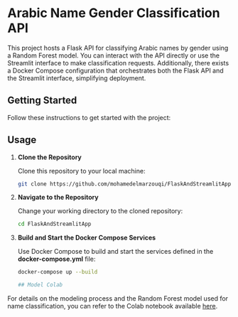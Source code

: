 
# Arabic Name Gender Classification API

This project hosts a Flask API for classifying Arabic names by gender using a Random Forest model. You can interact with the API directly or use the Streamlit interface to make classification requests. Additionally, there exists a Docker Compose configuration that orchestrates both the Flask API and the Streamlit interface, simplifying deployment.

## Getting Started

Follow these instructions to get started with the project:


## Usage

1. **Clone the Repository**

   Clone this repository to your local machine:

   ```bash
   git clone https://github.com/mohamedelmarzouqi/FlaskAndStreamlitApp.git

2. **Navigate to the Repository**

   Change your working directory to the cloned repository:

   ```bash
   cd FlaskAndStreamlitApp

3. **Build and Start the Docker Compose Services**

   Use Docker Compose to build and start the services defined in the **docker-compose.yml** file:

   ```bash
   docker-compose up --build

   ## Model Colab

For details on the modeling process and the Random Forest model used for name classification, you can refer to the Colab notebook available [here]([https://colab.research.google.com/your-colab-url](https://colab.research.google.com/drive/1ayTp0-2gX04a0EnXa6T4RdDluTQRheeU?hl=fr#scrollTo=RZDiDUAZG0Tp)https://colab.research.google.com/drive/1ayTp0-2gX04a0EnXa6T4RdDluTQRheeU?hl=fr#scrollTo=RZDiDUAZG0Tp).


